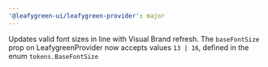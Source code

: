 ```yaml
---
'@leafygreen-ui/leafygreen-provider': major
---
```


Updates valid font sizes in line with Visual Brand refresh. The `baseFontSize` prop on LeafygreenProvider now accepts values `13 | 16`, defined in the enum `tokens.BaseFontSize`
